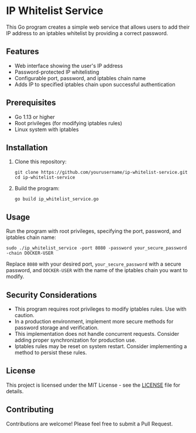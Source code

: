 # IP Whitelist Service

This Go program creates a simple web service that allows users to add their IP address to an iptables whitelist by providing a correct password.

## Features

- Web interface showing the user's IP address
- Password-protected IP whitelisting
- Configurable port, password, and iptables chain name
- Adds IP to specified iptables chain upon successful authentication

## Prerequisites

- Go 1.13 or higher
- Root privileges (for modifying iptables rules)
- Linux system with iptables

## Installation

1. Clone this repository:
   ```
   git clone https://github.com/yourusername/ip-whitelist-service.git
   cd ip-whitelist-service
   ```

2. Build the program:
   ```
   go build ip_whitelist_service.go
   ```

## Usage

Run the program with root privileges, specifying the port, password, and iptables chain name:

```
sudo ./ip_whitelist_service -port 8080 -password your_secure_password -chain DOCKER-USER
```

Replace `8080` with your desired port, `your_secure_password` with a secure password, and `DOCKER-USER` with the name of the iptables chain you want to modify.

## Security Considerations

- This program requires root privileges to modify iptables rules. Use with caution.
- In a production environment, implement more secure methods for password storage and verification.
- This implementation does not handle concurrent requests. Consider adding proper synchronization for production use.
- Iptables rules may be reset on system restart. Consider implementing a method to persist these rules.

## License

This project is licensed under the MIT License - see the [LICENSE](LICENSE) file for details.

## Contributing

Contributions are welcome! Please feel free to submit a Pull Request.
